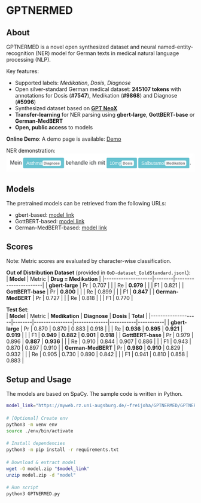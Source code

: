 # GPTNERMED

## About
GPTNERMED is a novel open synthesized dataset and neural named-entity-recognition (NER) model for German texts in medical natural language processing (NLP).

Key features:
 - Supported labels: *Medikation*, *Dosis*, *Diagnose*
 - Open silver-standard German medical dataset: **245107 tokens** with annotations for Dosis (**#7547**), Medikation (**#9868**) and Diagnose (**#5996**)
 - Synthesized dataset based on [**GPT NeoX**](https://github.com/EleutherAI/gpt-neox)
 - **Transfer-learning** for NER parsing using **gbert-large**, **GottBERT-base** or **German-MedBERT**
 - **Open, public access** to models

**Online Demo**: A demo page is available: [Demo](https://gptnermed.misit-augsburg.de/)

NER demonstration:  
<kbd><img src="./demo.png" alt="NER example demo" width="600"/></kbd>

## Models
The pretrained models can be retrieved from the following URLs:
- gbert-based: [model link](https://myweb.rz.uni-augsburg.de/~freijoha/GPTNERMED/GPTNERMED_gbert.zip)
- GottBERT-based: [model link](https://myweb.rz.uni-augsburg.de/~freijoha/GPTNERMED/GPTNERMED_GottBERT.zip)
- German-MedBERT-based: [model link](https://myweb.rz.uni-augsburg.de/~freijoha/GPTNERMED/GPTNERMED_GermanMedBERT.zip)

## Scores
Note: Metric scores are evaluated by character-wise classification.

**Out of Distribution Dataset** (provided in `OoD-dataset_GoldStandard.jsonl`):  
| **Model**          | Metric | **Drug = Medikation** |
|--------------------|--------|-----------------------|
| **gbert-large**    | Pr     | 0.707                 |
|                    | Re     | **0.979**             |
|                    | F1     | 0.821                 |
| **GottBERT-base**  | Pr     | **0.800**             |
|                    | Re     | 0.899                 |
|                    | F1     | **0.847**             |
| **German-MedBERT** | Pr     | 0.727                 |
|                    | Re     | 0.818                 |
|                    | F1     | 0.770                 |

**Test Set**:  
| **Model**          | Metric | **Medikation** | **Diagnose** | **Dosis** | **Total** |
|--------------------|--------|----------------|--------------|-----------|-----------|
| **gbert-large**    | Pr     | 0.870          | 0.870        | 0.883     | 0.918     |
|                    | Re     | **0.936**      | **0.895**    | **0.921** | **0.919** |
|                    | F1     | **0.949**      | **0.882**    | **0.901** | **0.918** |
| **GottBERT-base**  | Pr     | 0.979          | 0.896        | **0.887** | **0.936** |
|                    | Re     | 0.910          | 0.844        | 0.907     | 0.886     |
|                    | F1     | 0.943          | 0.870        | 0.897     | 0.910     |
| **German-MedBERT** | Pr     | **0.980**      | **0.910**    | 0.829     | 0.932     |
|                    | Re     | 0.905          | 0.730        | 0.890     | 0.842     |
|                    | F1     | 0.941          | 0.810        | 0.858     | 0.883     |

## Setup and Usage
The models are based on SpaCy. The sample code is written in Python.

```bash
model_link="https://myweb.rz.uni-augsburg.de/~freijoha/GPTNERMED/GPTNERMED_gbert.zip"

# [Optional] Create env
python3 -m venv env
source ./env/bin/activate

# Install dependencies
python3 -m pip install -r requirements.txt

# Download & extract model
wget -O model.zip "$model_link"
unzip model.zip -d "model"

# Run script
python3 GPTNERMED.py
```
